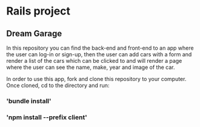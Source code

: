 # Rails project

## Dream Garage

In this repository you can find the back-end and front-end to an app where the user can log-in or sign-up, then the user can add cars with a form and render a list of the cars which can be clicked to and will render a page where the user can see the name, make, year and image of the car.

 In order to use this app, fork and clone this repository to your computer. Once cloned, cd to the directory and run:

### 'bundle install'
### 'npm install --prefix client'